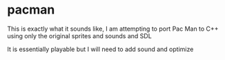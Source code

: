 # pacman
This is exactly what it sounds like, I am attempting to port Pac Man to C++ using only the original sprites and sounds and SDL

It is essentially playable but I will need to add sound and optimize
